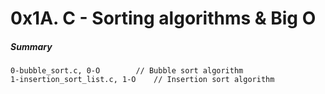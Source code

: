 # 0x1A. C - Sorting algorithms & Big O

##### Summary

```
0-bubble_sort.c, 0-O		// Bubble sort algorithm
1-insertion_sort_list.c, 1-O	// Insertion sort algorithm
```
